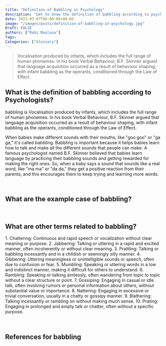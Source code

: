 ```yaml
---
title: "Definition of Babbling in Psychology"
description: "Get to know the definition of babbling according to psychologists."
date: 2023-03-07T06:00:00+00:00
image: "/images/posts/definition-of-babbling-in-psychology.jpg"
Draft: FALSE
authors: ["Robi Maulana"]
Tags: 
Categories: ["Glossary"]
---
```






> Vocalisation produced by infants, which includes the full range of human phonemes. In his book Verbal Behaviour, B.F. Skinner argued that language acquisition occurred as a result of behaviour shaping, with infant babbling as the operants, conditioned through the Law of Effect.

## What is the definition of babbling according to Psychologists?

babbling is Vocalisation produced by infants, which includes the full range of human phonemes. In his book Verbal Behaviour, B.F. Skinner argued that language acquisition occurred as a result of behaviour shaping, with infant babbling as the operants, conditioned through the Law of Effect.

When babies make different sounds with their mouths, like "goo goo" or "ga ga," it's called babbling. Babbling is important because it helps babies learn how to talk and make all the different sounds that people can make. A famous psychologist named B.F. Skinner believed that babies learn language by practicing their babbling sounds and getting rewarded for making the right ones. So, when a baby says a sound that sounds like a real word, like "ma ma" or "da da," they get a positive reaction from their parents, and this encourages them to keep trying and learning more words.

 

## What are the example case of babbling?

 

## What are other terms related to babbling?

1\. Chattering: Continuous and rapid speech or vocalization without clear meaning or purpose. 2. Jabbering: Talking or uttering in a rapid and excited manner, often incoherently or without clear meaning. 3. Prattling: Talking or babbling incessantly and in a childish or seemingly silly manner. 4. Gibbering: Uttering meaningless or unintelligible sounds or speech, often due to confusion or fear. 5. Mumbling: Speaking or uttering words in a low and indistinct manner, making it difficult for others to understand. 6. Rambling: Speaking or talking aimlessly, often wandering from topic to topic without a clear structure or point. 7. Gossiping: Engaging in casual or idle talk, often involving rumors or personal information about others, without substantial value or importance. 8. Nattering: Engaging in excessive or trivial conversation, usually in a chatty or gossipy manner. 9. Blathering: Talking incessantly or rambling on without making much sense. 10. Prating: Engaging in prolonged and empty talk or chatter, often without a specific purpose.

 

## References for babbling
